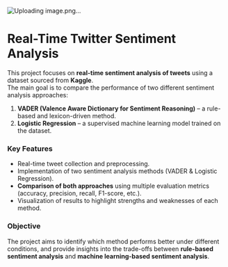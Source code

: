 ![Uploading image.png…]()
# Real-Time Twitter Sentiment Analysis

This project focuses on **real-time sentiment analysis of tweets** using a dataset sourced from **Kaggle**.  
The main goal is to compare the performance of two different sentiment analysis approaches:

1. **VADER (Valence Aware Dictionary for Sentiment Reasoning)** – a rule-based and lexicon-driven method.  
2. **Logistic Regression** – a supervised machine learning model trained on the dataset.

### Key Features
- Real-time tweet collection and preprocessing.  
- Implementation of two sentiment analysis methods (VADER & Logistic Regression).  
- **Comparison of both approaches** using multiple evaluation metrics (accuracy, precision, recall, F1-score, etc.).  
- Visualization of results to highlight strengths and weaknesses of each method.  

### Objective
The project aims to identify which method performs better under different conditions, and provide insights into the trade-offs between **rule-based sentiment analysis** and **machine learning-based sentiment analysis**.
